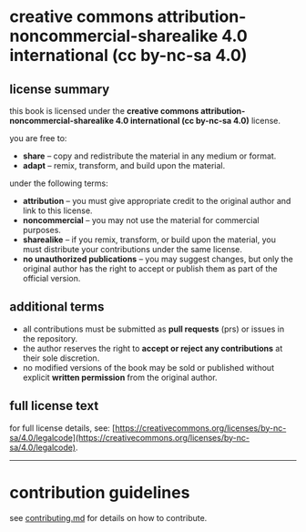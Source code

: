 # creative commons attribution-noncommercial-sharealike 4.0 international (cc by-nc-sa 4.0)

## license summary
this book is licensed under the **creative commons attribution-noncommercial-sharealike 4.0 international (cc by-nc-sa 4.0)** license.

you are free to:
- **share** – copy and redistribute the material in any medium or format.
- **adapt** – remix, transform, and build upon the material.

under the following terms:
- **attribution** – you must give appropriate credit to the original author and link to this license.
- **noncommercial** – you may not use the material for commercial purposes.
- **sharealike** – if you remix, transform, or build upon the material, you must distribute your contributions under the same license.
- **no unauthorized publications** – you may suggest changes, but only the original author has the right to accept or publish them as part of the official version.

## additional terms
- all contributions must be submitted as **pull requests** (prs) or issues in the repository.
- the author reserves the right to **accept or reject any contributions** at their sole discretion.
- no modified versions of the book may be sold or published without explicit **written permission** from the original author.

## full license text
for full license details, see: [https://creativecommons.org/licenses/by-nc-sa/4.0/legalcode](https://creativecommons.org/licenses/by-nc-sa/4.0/legalcode).

---

# contribution guidelines
see [contributing.md](contributing.md) for details on how to contribute.
